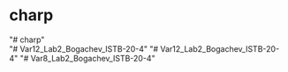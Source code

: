 # charp
"# charp"  
"# Var12_Lab2_Bogachev_ISTB-20-4" 
"# Var12_Lab2_Bogachev_ISTB-20-4" 
"# Var8_Lab2_Bogachev_ISTB-20-4" 
